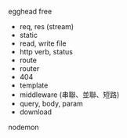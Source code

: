 egghead free

- req, res (stream)
- static
- read, write file
- http verb, status
- route
- router
- 404
- template
- middleware (串聯、並聯、短路)
- query, body, param
- download

nodemon
